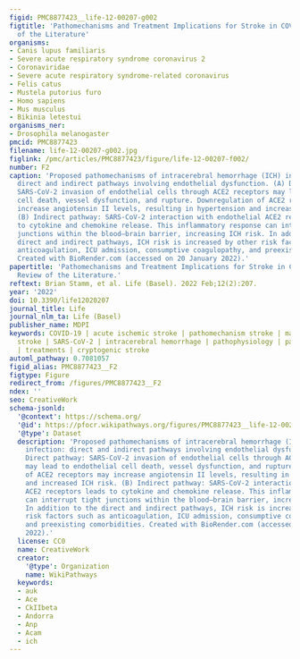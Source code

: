 ```yaml
---
figid: PMC8877423__life-12-00207-g002
figtitle: 'Pathomechanisms and Treatment Implications for Stroke in COVID-19: A Review
  of the Literature'
organisms:
- Canis lupus familiaris
- Severe acute respiratory syndrome coronavirus 2
- Coronaviridae
- Severe acute respiratory syndrome-related coronavirus
- Felis catus
- Mustela putorius furo
- Homo sapiens
- Mus musculus
- Bikinia letestui
organisms_ner:
- Drosophila melanogaster
pmcid: PMC8877423
filename: life-12-00207-g002.jpg
figlink: /pmc/articles/PMC8877423/figure/life-12-00207-f002/
number: F2
caption: 'Proposed pathomechanisms of intracerebral hemorrhage (ICH) in COVID-19 infection:
  direct and indirect pathways involving endothelial dysfunction. (A) Direct pathway:
  SARS-CoV-2 invasion of endothelial cells through ACE2 receptors may lead to endothelial
  cell death, vessel dysfunction, and rupture. Downregulation of ACE2 receptors may
  increase angiotensin II levels, resulting in hypertension and increased ICH risk.
  (B) Indirect pathway: SARS-CoV-2 interaction with endothelial ACE2 receptors leads
  to cytokine and chemokine release. This inflammatory response can interrupt tight
  junctions within the blood–brain barrier, increasing ICH risk. In addition to the
  direct and indirect pathways, ICH risk is increased by other risk factors such as
  anticoagulation, ICU admission, consumptive coagulopathy, and preexisting comorbidities.
  Created with BioRender.com (accessed on 20 January 2022).'
papertitle: 'Pathomechanisms and Treatment Implications for Stroke in COVID-19: A
  Review of the Literature.'
reftext: Brian Stamm, et al. Life (Basel). 2022 Feb;12(2):207.
year: '2022'
doi: 10.3390/life12020207
journal_title: Life
journal_nlm_ta: Life (Basel)
publisher_name: MDPI
keywords: COVID-19 | acute ischemic stroke | pathomechanism stroke | management of
  stroke | SARS-CoV-2 | intracerebral hemorrhage | pathophysiology | pathomechanisms
  | treatments | cryptogenic stroke
automl_pathway: 0.7081057
figid_alias: PMC8877423__F2
figtype: Figure
redirect_from: /figures/PMC8877423__F2
ndex: ''
seo: CreativeWork
schema-jsonld:
  '@context': https://schema.org/
  '@id': https://pfocr.wikipathways.org/figures/PMC8877423__life-12-00207-g002.html
  '@type': Dataset
  description: 'Proposed pathomechanisms of intracerebral hemorrhage (ICH) in COVID-19
    infection: direct and indirect pathways involving endothelial dysfunction. (A)
    Direct pathway: SARS-CoV-2 invasion of endothelial cells through ACE2 receptors
    may lead to endothelial cell death, vessel dysfunction, and rupture. Downregulation
    of ACE2 receptors may increase angiotensin II levels, resulting in hypertension
    and increased ICH risk. (B) Indirect pathway: SARS-CoV-2 interaction with endothelial
    ACE2 receptors leads to cytokine and chemokine release. This inflammatory response
    can interrupt tight junctions within the blood–brain barrier, increasing ICH risk.
    In addition to the direct and indirect pathways, ICH risk is increased by other
    risk factors such as anticoagulation, ICU admission, consumptive coagulopathy,
    and preexisting comorbidities. Created with BioRender.com (accessed on 20 January
    2022).'
  license: CC0
  name: CreativeWork
  creator:
    '@type': Organization
    name: WikiPathways
  keywords:
  - auk
  - Ace
  - CkIIbeta
  - Andorra
  - Anp
  - Acam
  - ich
---
```

